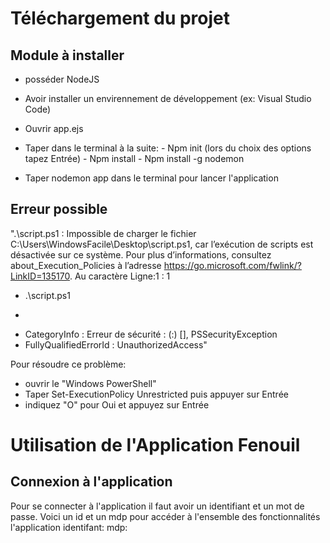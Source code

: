 # Téléchargement du projet
## Module à installer
- posséder NodeJS
- Avoir installer un envirennement de développement (ex: Visual Studio Code)
- Ouvrir app.ejs
- Taper dans le terminal à la suite: - Npm init (lors du choix des options tapez Entrée)
                                     - Npm install 
                                     - Npm install -g nodemon
 
- Taper nodemon app dans le terminal pour lancer l'application

## Erreur possible
".\script.ps1 : Impossible de charger le fichier C:\Users\WindowsFacile\Desktop\script.ps1, car l’exécution de scripts est désactivée sur ce système. Pour plus d’informations, consultez about_Execution_Policies à l’adresse https://go.microsoft.com/fwlink/?LinkID=135170.
Au caractère Ligne:1 : 1
+ .\script.ps1
+ ~~~~~~~~~~~~~~
+ CategoryInfo : Erreur de sécurité : (:) [], PSSecurityException
+ FullyQualifiedErrorId : UnauthorizedAccess"

Pour résoudre ce problème:
  - ouvrir le "Windows PowerShell"
  - Taper Set-ExecutionPolicy Unrestricted puis appuyer sur Entrée
  -  indiquez "O" pour Oui et appuyez sur Entrée

# Utilisation de l'Application Fenouil
## Connexion à l'application
Pour se connecter à l'application il faut avoir un identifiant et un mot de passe.
Voici un id et un mdp pour accéder à l'ensemble des fonctionnalités l'application
identifant:
mdp:
